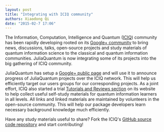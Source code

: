 ```yaml
---
layout: post
title: "Integrating with ICIQ community"
authors: Xiaodong Qi
date: "2015-02-7 17:06"
---
```


The Information, Computation, Intelligence and Quantum ([ICIQ](http://iciq.github.io/)) community has been rapidly developing rooted on its [Google+ community](https://plus.google.com/u/0/b/107578658308929247968/communities/112872767737673370045) to bring news, discussions, talks, open-source projects and study materials of quantum information science to the classical and quantum information communities. 
JuliaQuantum is now integrating some of its projects into the big gathering of ICIQ community. 

JuliaQuantum has setup a [Google+ public page](google.com/+JuliaquantumGithubIoPage) and will use it to announce progress of JuliaQuantum projects over the ICIQ network. 
This will help us efficiently target our users groups for our corresponding projects. 
As a joint effort, ICIQ also started a trial [Tutorials and Reviews section](http://iciq.github.io/observe.html) on its website to help collect useful self-study materials for quantum information learners in all levels. 
All links and linked materials are maintained by volunteers in the open-source community. 
This will help our package developers learn necessary background knowledge much efficiently. 

Have any study materials useful to share? Fork the ICIQ's [GitHub source code repository](https://github.com/ICIQ/iciq.github.io) and start contributing! 
